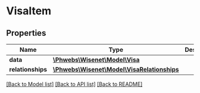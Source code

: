 # VisaItem

## Properties
Name | Type | Description | Notes
------------ | ------------- | ------------- | -------------
**data** | [**\Phwebs\Wisenet\Model\Visa**](Visa.md) |  | [optional] 
**relationships** | [**\Phwebs\Wisenet\Model\VisaRelationships**](VisaRelationships.md) |  | [optional] 

[[Back to Model list]](../../README.md#documentation-for-models) [[Back to API list]](../../README.md#documentation-for-api-endpoints) [[Back to README]](../../README.md)

